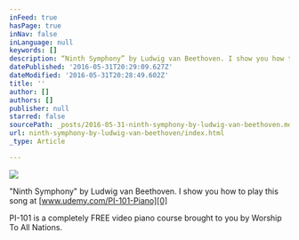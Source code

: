 ```yaml
---
inFeed: true
hasPage: true
inNav: false
inLanguage: null
keywords: []
description: “Ninth Symphony” by Ludwig van Beethoven. I show you how to play this song at www.udemy.com/PI-101-Piano
datePublished: '2016-05-31T20:29:09.627Z'
dateModified: '2016-05-31T20:28:49.602Z'
title: ''
author: []
authors: []
publisher: null
starred: false
sourcePath: _posts/2016-05-31-ninth-symphony-by-ludwig-van-beethoven.md
url: ninth-symphony-by-ludwig-van-beethoven/index.html
_type: Article

---
```

![](https://the-grid-user-content.s3-us-west-2.amazonaws.com/f79c3561-5e74-4ac2-9e13-654ce379c710.jpg)

"Ninth Symphony" by Ludwig van Beethoven. I show you how to play this song at [www.udemy.com/PI-101-Piano][0]

PI-101 is a completely FREE video piano course brought to you by Worship To All Nations.

[0]: www.udemy.com/PI-101-Piano